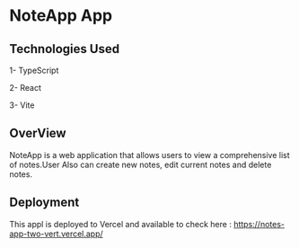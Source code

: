 # NoteApp App

## Technologies Used
1- TypeScript

2- React

3- Vite

## OverView
NoteApp is a web application that allows users to view a comprehensive list of notes.User Also can create new notes, edit current notes and delete notes.

## Deployment
This appl is deployed to Vercel and available to check here : https://notes-app-two-vert.vercel.app/








